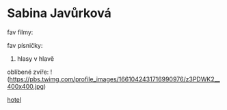 # Sabina Javůrková

fav filmy:



fav písničky:
1. hlasy v hlavě

oblíbené zvíře:
!(https://pbs.twimg.com/profile_images/1661042431716990976/z3PDWK2__400x400.jpg)


   




[hotel](https://number11.com/)
